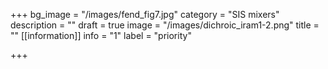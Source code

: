 +++
bg_image = "/images/fend_fig7.jpg"
category = "SIS mixers"
description = ""
draft = true
image = "/images/dichroic_iram1-2.png"
title = ""
[[information]]
info = "1"
label = "priority"

+++
